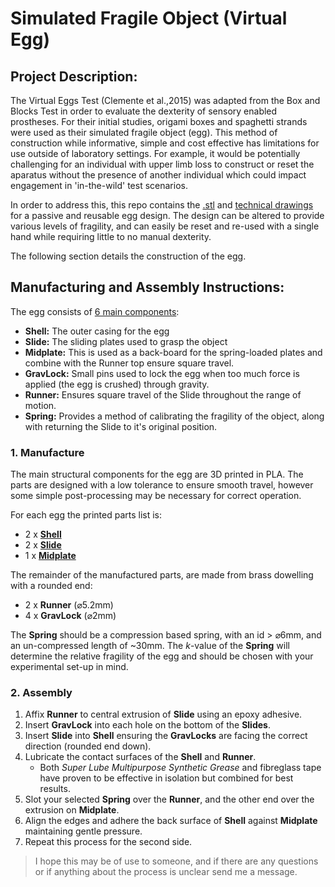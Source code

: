 # Simulated Fragile Object (Virtual Egg)

## Project Description:

The Virtual Eggs Test (Clemente et al.,2015) was adapted from the Box and Blocks Test in order to evaluate the dexterity of sensory enabled prostheses. For their initial studies, origami boxes and spaghetti strands were used as their simulated fragile object (egg). This method of construction while informative, simple and cost effective has limitations for use outside of laboratory settings. For example, it would be potentially challenging for an individual with upper limb loss to construct or reset the aparatus without the presence of another individual which could impact engagement in 'in-the-wild' test scenarios.

In order to address this, this repo contains the [.stl](Assembly%20stls) and [technical drawings](Technical%20Drawings) for a passive and reusable egg design. The design can be altered to provide various levels of fragility, and can easily be reset and re-used with a single hand while requiring little to no manual dexterity.

The following section details the construction of the egg.

## Manufacturing and Assembly Instructions:

The egg consists of [6 main components](Technical%20Drawings/Assembly%20Drawings.pdf):
- **Shell:** The outer casing for the egg
- **Slide:** The sliding plates used to grasp the object
- **Midplate:** This is used as a back-board for the spring-loaded plates and combine with the Runner top ensure square travel.
- **GravLock:** Small pins used to lock the egg when too much force is applied (the egg is crushed) through gravity.
- **Runner:** Ensures square travel of the Slide throughout the range of motion.
- **Spring:** Provides a method of calibrating the fragility of the object, along with returning the Slide to it's original position.

### 1. Manufacture
The main structural components for the egg are 3D printed in PLA. The parts are designed with a low tolerance to ensure smooth travel, however some simple post-processing may be necessary for correct operation.

For each egg the printed parts list is:
- 2 x [**Shell**](Assembly%20stls/Shell.stl)
- 2 x [**Slide**](Assembly%20stls/Slide.stl)
- 1 x [**Midplate**](Assembly%20stls/Midplate.stl)

The remainder of the manufactured parts, are made from brass dowelling with a rounded end:
- 2 x **Runner** (⌀5.2mm)
- 4 x **GravLock** (⌀2mm)

The **Spring** should be a compression based spring, with an id > ⌀6mm, and an un-compressed length of ~30mm. The _k_-value of the **Spring** will determine the relative fragility of the egg and should be chosen with your experimental set-up in mind. 

### 2. Assembly
    
1. Affix **Runner** to central extrusion of **Slide** using an epoxy adhesive.
2. Insert **GravLock** into each hole on the bottom of the **Slides**.
3. Insert **Slide** into **Shell** ensuring the **GravLocks** are facing the correct direction (rounded end down).
4. Lubricate the contact surfaces of the **Shell** and **Runner**.
    - Both _Super Lube Multipurpose Synthetic Grease_ and fibreglass tape have proven to be effective in isolation but combined for best results.
5. Slot your selected **Spring** over the **Runner**, and the other end over the extrusion on **Midplate**.
6. Align the edges and adhere the back surface of **Shell** against **Midplate** maintaining gentle pressure.
7. Repeat this process for the second side.


> I hope this may be of use to someone, and if there are any questions or if anything about the process is unclear send me a message.
